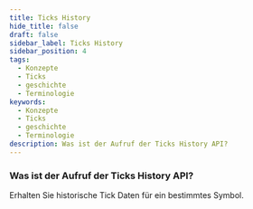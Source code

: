```yaml
---
title: Ticks History
hide_title: false
draft: false
sidebar_label: Ticks History
sidebar_position: 4
tags:
  - Konzepte
  - Ticks
  - geschichte
  - Terminologie
keywords:
  - Konzepte
  - Ticks
  - geschichte
  - Terminologie
description: Was ist der Aufruf der Ticks History API?
---
```


### Was ist der Aufruf der Ticks History API?

Erhalten Sie historische Tick Daten für ein bestimmtes Symbol.
